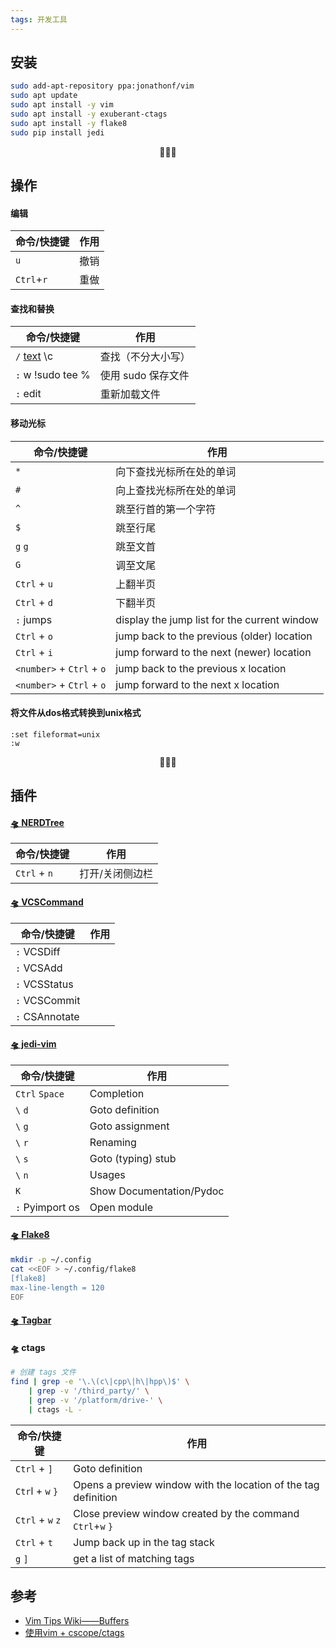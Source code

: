 ```yaml
---
tags: 开发工具
---
```


## 安装

```bash
sudo add-apt-repository ppa:jonathonf/vim
sudo apt update
sudo apt install -y vim
sudo apt install -y exuberant-ctags
sudo apt install -y flake8
sudo pip install jedi
```

<center>💮💮💮</center>

## 操作

#### 编辑

| 命令/快捷键 | 作用 |
| ----------- | ---- |
| `u`         | 撤销 |
| `Ctrl`+`r`  | 重做 |


#### 查找和替换

| 命令/快捷键                          | 作用               |
| ------------------------------------ | ------------------ |
| `/` <u>text</u> \c            | 查找（不分大小写） |
| `:` w !sudo tee %                     | 使用 sudo 保存文件 |
| `:` edit                             | 重新加载文件       |

#### 移动光标

| 命令/快捷键               | 作用                                         |
| ------------------------- | -------------------------------------------- |
| `*`                       | 向下查找光标所在处的单词                     |
| `#`                       | 向上查找光标所在处的单词                     |
| `^`                       | 跳至行首的第一个字符                         |
| `$`                       | 跳至行尾                                     |
| `g` `g`                   | 跳至文首                                     |
| `G`                       | 调至文尾                                     |
| `Ctrl` + `u`              | 上翻半页                                     |
| `Ctrl` + `d`              | 下翻半页                                     |
| `:` jumps                 | display the jump list for the current window |
| `Ctrl` + `o`              | jump back to the previous (older) location   |
| `Ctrl` + `i`              | jump forward to the next (newer) location    |
| `<number>` + `Ctrl` + `o` | jump back to the previous x location         |
| `<number>` + `Ctrl` + `o` | jump forward to the next x location          |


#### 将文件从dos格式转换到unix格式

```vim
:set fileformat=unix
:w
```

<center>💮💮💮</center>

## 插件

#### [🛸 NERDTree](https://github.com/preservim/nerdtree)

| 命令/快捷键  | 作用            |
| ------------ | --------------- |
| `Ctrl` + `n` | 打开/关闭侧边栏 |

#### [🛸 VCSCommand](https://github.com/vim-scripts/vcscommand.vim)

| 命令/快捷键         | 作用 |
| ------------------- | ---- |
| `:` VCSDiff  |      |
| `:` VCSAdd   |      |
| `:` VCSStatus |      |
| `:` VCSCommit |      |
| `:` CSAnnotate |      |

#### [🛸 jedi-vim](https://github.com/davidhalter/jedi-vim)

| 命令/快捷键     | 作用                     |
| --------------- | ------------------------ |
| `Ctrl` `Space`  | Completion               |
| `\` `d`         | Goto definition          |
| `\` `g`         | Goto assignment          |
| `\` `r`         | Renaming                 |
| `\` `s`         | Goto (typing) stub       |
| `\` `n`         | Usages                   |
| `K`             | Show Documentation/Pydoc |
| `:` Pyimport os | Open module              |

#### [🛸 Flake8](https://github.com/nvie/vim-flake8)

```bash
mkdir -p ~/.config
cat <<EOF > ~/.config/flake8
[flake8]
max-line-length = 120
EOF
```

#### [🛸 Tagbar](https://github.com/preservim/tagbar)

#### 🛸 ctags

```bash
# 创建 tags 文件
find | grep -e '\.\(c\|cpp\|h\|hpp\)$' \
    | grep -v '/third_party/' \
    | grep -v '/platform/drive-' \
    | ctags -L -
```

| 命令/快捷键      | 作用                                                         |
| ---------------- | ------------------------------------------------------------ |
| `Ctrl` + `]`     | Goto definition                                              |
| `Ctr`l + `w` `}` | Opens a preview window with the location of the tag definition |
| `Ctrl` + `w` `z` | Close preview window created by the command `Ctrl`+`w` `}`   |
| `Ctrl` + `t`     | Jump back up in the tag stack                                |
| `g` `]`          | get a list of matching tags                                  |



## 参考

* [Vim Tips Wiki——Buffers](https://vim.fandom.com/wiki/Buffers)
* [使用vim + cscope/ctags](https://www.cnblogs.com/itech/archive/2012/03/23/2414145.html)
